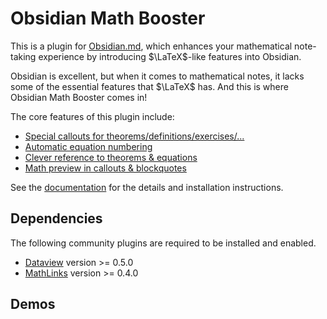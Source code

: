 # Obsidian Math Booster

This is a plugin for [Obsidian.md](https://obsidian.md), which enhances your mathematical note-taking experience by introducing $\LaTeX$-like features into Obsidian.

Obsidian is excellent, but when it comes to mathematical notes, it lacks some of the essential features that $\LaTeX$ has.
And this is where Obsidian Math Booster comes in!

The core features of this plugin include:

- [Special callouts for theorems/definitions/exercises/...](https://ryotaushio.github.io/obsidian-math-booster/math-callouts.html)
- [Automatic equation numbering](https://ryotaushio.github.io/obsidian-math-booster/equation-number.html)
- [Clever reference to theorems & equations](https://ryotaushio.github.io/obsidian-math-booster/cleveref)
- [Math preview in callouts & blockquotes](https://ryotaushio.github.io/obsidian-math-booster/math-preview.html)

See the [documentation](https://ryotaushio.github.io/obsidian-math-booster/) for the details and installation instructions.

## Dependencies

The following community plugins are required to be installed and enabled.

- [Dataview](obsidian://show-plugin?id=dataview) version >= 0.5.0
- [MathLinks](obsidian://show-plugin?id=mathlinks) version >= 0.4.0

## Demos

